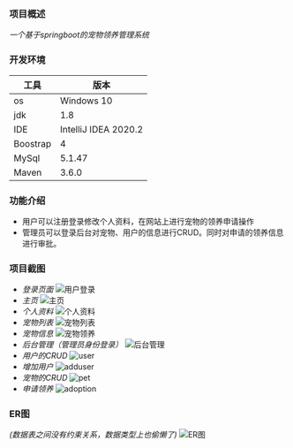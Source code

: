 ### 项目概述
*一个基于springboot的宠物领养管理系统*  

### 开发环境
|工具|版本|
|-|-|
|os|Windows 10|
|jdk|1.8|
|IDE|IntelliJ IDEA 2020.2|
|Boostrap|4|
|MySql|5.1.47|
|Maven|3.6.0|

### 功能介绍
- 用户可以注册登录修改个人资料，在网站上进行宠物的领养申请操作
- 管理员可以登录后台对宠物、用户的信息进行CRUD。同时对申请的领养信息进行审批。

### 项目截图
- *登录页面*
![用户登录](http://rlw.cn-bj.ufileos.com/%2FpetAdoption%2Flogin.PNG?UCloudPublicKey=3xeS246CmmzEiKl4GZUEKG2BBLDOssOzPyT3yvJFy&Signature=EbFksOhPW5%2Fh1L0Yu2u%2FhAs6s6g%3D&Expires=1603025981)  
- *主页*
![主页](http://rlw.cn-bj.ufileos.com/%2FpetAdoption%2Findex.PNG?UCloudPublicKey=3xeS246CmmzEiKl4GZUEKG2BBLDOssOzPyT3yvJFy&Signature=zFFCUDRWcau9I5MdJwJK2r%2BECQo%3D&Expires=1603026372)
- *个人资料*
![个人资料](http://rlw.cn-bj.ufileos.com/%2FpetAdoption%2Finfo.PNG?UCloudPublicKey=3xeS246CmmzEiKl4GZUEKG2BBLDOssOzPyT3yvJFy&Signature=iuptE%2BvxfzCbeif5%2BpXyoAZSymc%3D&Expires=1603026397)
- *宠物列表*
![宠物列表](http://rlw.cn-bj.ufileos.com/%2FpetAdoption%2Fshow.PNG?UCloudPublicKey=3xeS246CmmzEiKl4GZUEKG2BBLDOssOzPyT3yvJFy&Signature=KvIvSulYekva6%2FZJJMe8zQeLZjU%3D&Expires=1603026426)
- *宠物信息*
![宠物领养](http://rlw.cn-bj.ufileos.com/%2FpetAdoption%2Fadoption.PNG?UCloudPublicKey=3xeS246CmmzEiKl4GZUEKG2BBLDOssOzPyT3yvJFy&Signature=dObXzuu0DprQkOYqMquWZ8noXLU%3D&Expires=1603026443)
- *后台管理（管理员身份登录）*
![后台管理](http://rlw.cn-bj.ufileos.com/%2FpetAdoption%2Fmanage.PNG?UCloudPublicKey=3xeS246CmmzEiKl4GZUEKG2BBLDOssOzPyT3yvJFy&Signature=HaAMPq7HF7JeHKANO8bEeokBxFc%3D&Expires=1603026459)
- *用户的CRUD*
![user](http://rlw.cn-bj.ufileos.com/%2FpetAdoption%2Fuser.PNG?UCloudPublicKey=3xeS246CmmzEiKl4GZUEKG2BBLDOssOzPyT3yvJFy&Signature=1lSLsri8hY%2F%2F7zg%2FFhGZq3yWIOs%3D&Expires=1603026476)
- *增加用户*
![adduser](http://rlw.cn-bj.ufileos.com/%2FpetAdoption%2Fadduser.PNG?UCloudPublicKey=3xeS246CmmzEiKl4GZUEKG2BBLDOssOzPyT3yvJFy&Signature=GNsCP1bc%2FANjq2BFPS1bt2IeW0A%3D&Expires=1603026496)
- *宠物的CRUD*
![pet](http://rlw.cn-bj.ufileos.com/%2FpetAdoption%2Fpet.PNG?UCloudPublicKey=3xeS246CmmzEiKl4GZUEKG2BBLDOssOzPyT3yvJFy&Signature=RIMJK3V4EPrMR%2Bs05Ae4qh%2BBLDk%3D&Expires=1603026513)
- *申请领养*
![adoption](http://rlw.cn-bj.ufileos.com/%2FpetAdoption%2Fapply.PNG?UCloudPublicKey=3xeS246CmmzEiKl4GZUEKG2BBLDOssOzPyT3yvJFy&Signature=E%2BE1bx%2F7Fd6GPcWWS140Ls95k0g%3D&Expires=1603026533)

### ER图
*(数据表之间没有约束关系，数据类型上也偷懒了)*
![ER图](http://rlw.cn-bj.ufileos.com/%2FpetAdoption%2FER%E5%9B%BE.PNG?UCloudPublicKey=3xeS246CmmzEiKl4GZUEKG2BBLDOssOzPyT3yvJFy&Signature=DDJ1d62J3vFsGV0puseHV8wTMYU%3D&Expires=1603026878)